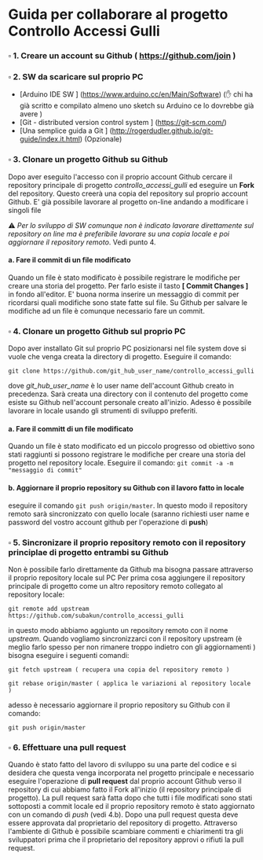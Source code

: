 # Guida per collaborare al progetto Controllo Accessi Gulli

### :white_small_square: 1. Creare un account su  Github ( https://github.com/join )

### :white_small_square: 2. SW da scaricare sul proprio PC

- [Arduino IDE SW ] (https://www.arduino.cc/en/Main/Software) (:raised_hand: chi ha già scritto e compilato almeno uno sketch su Arduino ce lo dovrebbe già avere )
- [Git - distributed version control system ] (https://git-scm.com/)
- [Una semplice guida a Git ] (http://rogerdudler.github.io/git-guide/index.it.html) (Opzionale)

### :white_small_square: 3.  Clonare un progetto Github su Github
Dopo aver eseguito l'accesso con il proprio account Github cercare il repository principale di progetto *controllo_accessi_gulli* ed eseguire un **Fork** del repository.
Questo creerà una copia del repository sul proprio account Github. E' già possibile lavorare al progetto on-line andando a modificare i singoli file

:warning: *Per lo sviluppo di SW comunque non è indicato lavorare direttamente sul repository on line ma è preferibile lavorare su una copia locale e poi aggiornare il repository remoto*. Vedi punto 4.

####  a. Fare il **commit** di un file modificato
Quando un file è stato modificato è possibile registrare le modifiche per creare una storia del progetto. Per farlo esiste il tasto **[ Commit Changes ]** in fondo all'editor. E' buona norma inserire un messaggio di commit per ricordarsi quali modifiche sono state fatte sul file. Su Github per salvare le modifiche ad un file è comunque necessario fare un commit.



### :white_small_square: 4. Clonare un progetto Github sul proprio PC
Dopo aver installato Git sul proprio PC posizionarsi nel file system dove si vuole che venga creata la directory di progetto.
Eseguire il comando: 

 `git clone https://github.com/git_hub_user_name/controllo_accessi_gulli`
 
 dove *git_hub_user_name* è lo user name dell'account Github creato in precedenza.
Sarà creata una directory con il contenuto del progetto come esiste su Github nell'account personale creato all'inizio. Adesso è possibile lavorare in locale usando gli strumenti di sviluppo preferiti.
####    a. Fare il committ di un file modificato
Quando un file è stato modificato ed un piccolo progresso od obiettivo sono stati raggiunti si possono registrare le modifiche per creare una storia del progetto nel repository locale. Eseguire il comando:
`git commit -a -m "messaggio di commit"`

####    b. Aggiornare il proprio repository su Github con il lavoro fatto in locale
eseguire il comando `git push origin/master`. In questo modo il repository remoto sarà sincronizzato con quello locale (saranno richiesti user name e password del vostro account github per l'operazione di **push**)


### :white_small_square: 5. Sincronizare il proprio repository remoto con il repository principlae di progetto entrambi su Github
Non è possibile farlo direttamente da Github ma bisogna passare attraverso il proprio repository locale sul PC
Per prima cosa aggiungere il repository principale di progetto come un altro repository remoto collegato al repository locale:

`git remote add upstream https://github.com/subakun/controllo_accessi_gulli` 

in questo modo abbiamo aggiunto un repository remoto con il nome *upstream*. Quando vogliamo sincronizzarci con il repository upstream (è meglio farlo spesso per non rimanere troppo indietro con gli aggiornamenti ) bisogna eseguire i seguenti comandi:

`git fetch upstream ( recupera una copia del repository remoto )`

`git rebase origin/master ( applica le variazioni al repository locale )`

adesso è necessario aggiornare il proprio repository su Github  con il comando:

`git push origin/master`

### :white_small_square: 6. Effettuare una pull request
Quando è stato fatto del lavoro di sviluppo su una parte del codice e si desidera che questa venga  incorporata nel progetto principale e necessario eseguire l'operazione di **pull request** dal proprio account Github verso il repository di cui abbiamo fatto il Fork all'inizio (il repository principale di progetto). La pull request sarà fatta dopo che tutti i file modificati sono stati sottoposti a commit locale ed il proprio repository remoto è stato aggiornato con un comando di *push* (vedi 4.b). Dopo una pull request questa deve essere approvata dal proprietario del repository di progetto. Attraverso l'ambiente di Github è possibile scambiare  commenti e chiarimenti tra gli sviluppatori prima che il proprietario del repository approvi o rifiuti la pull request.

